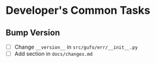 # Developer's Common  Tasks

## Bump Version

* [ ] Change `__version__` in `src/gufo/err/__init__.py`
* [ ] Add section in `docs/changes.md`
